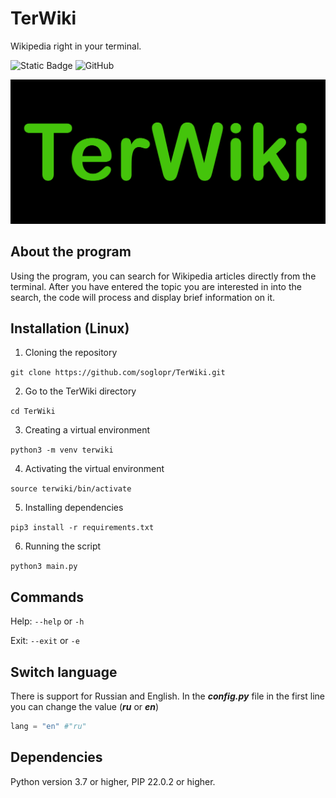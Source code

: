 # TerWiki
Wikipedia right in your terminal. 
<!--Badges-->
![Static Badge](https://img.shields.io/badge/TerWiki-Soglopr-Soglopr)
![GitHub](https://img.shields.io/github/license/TerWiki/Soglopr)

![Logotype](./screenshots/terwiki.jpg)
<!-- About the program -->
## About the program

Using the program, you can search for Wikipedia articles directly from the terminal. After you have entered the topic you are interested in into the search, the code will process and display brief information on it.

<!--Installation-->
## Installation (Linux)

1. Cloning the repository

```git clone https://github.com/soglopr/TerWiki.git```

2. Go to the TerWiki directory

```cd TerWiki```

3. Creating a virtual environment

```python3 -m venv terwiki```

4. Activating the virtual environment

```source terwiki/bin/activate```

5. Installing dependencies

```pip3 install -r requirements.txt```

6. Running the script

```python3 main.py```
<!-- Commands -->
## Commands

Help: ```--help``` or ```-h```

Exit: ```--exit``` or ```-e```
<!-- Switch language -->
## Switch language

There is support for Russian and English. In the ***config.py*** file in the first line you can change the value (***ru*** or ***en***)

```python
lang = "en" #"ru"
```
<!--Dependencies-->
## Dependencies
Python version 3.7 or higher, PIP 22.0.2 or higher.

